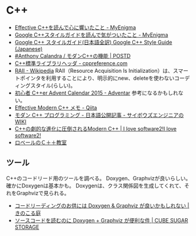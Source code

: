 # C++



* [Effective C++を読んで心に響いたこと - MyEnigma](https://myenigma.hatenablog.com/entry/2015/05/10/184719)
* [Google C++スタイルガイドを読んで気がついたこと - MyEnigma](https://myenigma.hatenablog.com/entry/20140812/1407817246)
* [Google C++ スタイルガイド(日本語全訳) Google C++ Style Guide (Japanese)](https://ttsuki.github.io/styleguide/cppguide.ja.html#C++_Version)
* [#Anthony Calandra / モダンC++の機能 | POSTD](https://postd.cc/modern-cpp-features/)
* [C++標準ライブラリヘッダ - cppreference.com](https://ja.cppreference.com/w/cpp/header)
* [RAII - Wikipedia](https://ja.wikipedia.org/wiki/RAII) RAII（Resource Acquisition Is Initialization）は、スマートポインタを利用することにより、明示的にnew、deleteを使わないコーディングスタイル(らしい)。
* [初心者 C++er Advent Calendar 2015 - Adventar](https://adventar.org/calendars/922) 参考になるかもしれない。
* [Effective Modern C++ メモ - Qiita](https://qiita.com/ktsujino/items/39c8bc23dcdc1f7b17ab)
* [モダン C++ プログラミング - 日本語公開記事 - サイボウズエンジニアのWIKI](https://cybozu.atlassian.net/wiki/spaces/pubjp/pages/8159240/C+)
* [C++の劇的な進化に圧倒されるModern C++ | I love software2!I love software2!](https://blog.antenna.co.jp/ILSoft2/archives/8850)
* [ロベールのＣ＋＋教室](http://www7b.biglobe.ne.jp/~robe/cpphtml/)

## ツール

C++のコードリード用のツールを調べる。
Doxygen、Graphvizが良いらしい。確かにDoxygenは基本かも。
Doxygenは、クラス関係図を生成してくれて、それをGraphvizで見られる。

* [コードリーディングのお供には Doxygen & Graphviz が良いかもしれない | きのこる庭](http://kinokoru.jp/archives/399)
* [ソースコードを読むのに Doxygen + Graphviz が便利な件 | CUBE SUGAR STORAGE](https://momijiame.tumblr.com/post/23166110981/%E3%82%BD%E3%83%BC%E3%82%B9%E3%82%B3%E3%83%BC%E3%83%89%E3%82%92%E8%AA%AD%E3%82%80%E3%81%AE%E3%81%AB-doxygen-graphviz-%E3%81%8C%E4%BE%BF%E5%88%A9%E3%81%AA%E4%BB%B6)
